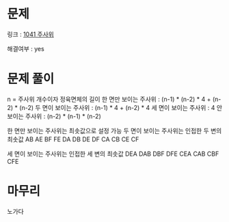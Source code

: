 # 문제
링크 : [1041 주사위](https://www.acmicpc.net/problem/1041)

해결여부 : yes

# 문제 풀이
n = 주사위 개수이자 정육면체의 길이
한 면만 보이는 주사위 : (n-1) * (n-2) * 4 + (n-2) * (n-2)
두 면이 보이는 주사위 : (n-1) * 4 + (n-2) * 4
세 면이 보이는 주사위 : 4
안 보이는 주사위 : (n-2) * (n-1) * (n-2)

한 면만 보이는 주사위는 최솟값으로 설정 가능
두 면이 보이는 주사위는 인접한 두 변의 최솟값
AB AE BF FE
DA DB DE DF
CA CB CE CF

세 면이 보이는 주사위는 인접한 세 변의 최솟값
DEA DAB DBF DFE
CEA CAB CBF CFE

# 마무리
노가다
